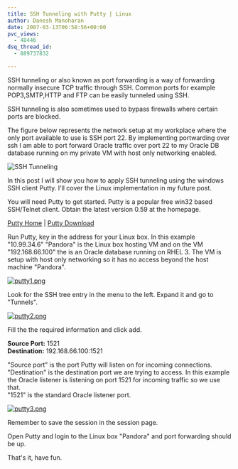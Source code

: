 ```yaml
---
title: SSH Tunneling with Putty | Linux
author: Danesh Manoharan
date: 2007-03-13T06:58:56+00:00
pvc_views:
  - 48446
dsq_thread_id:
  - 889737832

---
```

SSH tunneling or also known as port forwarding is a way of forwarding normally insecure TCP traffic through SSH. Common ports for example POP3,SMTP,HTTP and FTP can be easily tunneled using SSH.

SSH tunneling is also sometimes used to bypass firewalls where certain ports are blocked.

The figure below represents the network setup at my workplace where the only port available to use is SSH port 22. By implementing portwarding over ssh I am able to port forward Oracle traffic over port 22 to my Oracle DB database running on my private VM with host only networking enabled.

![SSH Tunneling][1] 

In this post I will show you how to apply SSH tunneling using the windows SSH client Putty. I'll cover the Linux implementation in my future post.

<!--more-->

You will need Putty to get started. Putty is a popular free win32 based SSH/Telnet client. Obtain the latest version 0.59 at the homepage.

[Putty Home][2] | [Putty Download][3]

Run Putty, key in the address for your Linux box. In this example "10.99.34.6" "Pandora" is the Linux box hosting VM and on the VM "192.168.66.100" the is an Oracle database running on RHEL 3. The VM is setup with host only networking so it has no access beyond the host machine "Pandora".

[![putty1.png][4]][5]

Look for the SSH tree entry in the menu to the left. Expand it and go to "Tunnels".

[![putty2.png][6]][7]

Fill the the required information and click add.

**Source Port:** 1521  
**Destination:** 192.168.66.100:1521

"Source port" is the port Putty will listen on for incoming connections.  
"Destination" is the destination port we are trying to access. In this example the Oracle listener is listening on port 1521 for incoming traffic so we use that.  
"1521" is the standard Oracle listener port.

[![putty3.png][8]][9]

Remember to save the session in the session page.

Open Putty and login to the Linux box "Pandora" and port forwarding should be up.

That's it, have fun.

 [1]: /wp-content/uploads/2007/03/ssh-tunnelling.jpg "SSH Tunneling"
 [2]: http://www.chiark.greenend.org.uk/~sgtatham/putty/
 [3]: http://www.chiark.greenend.org.uk/~sgtatham/putty/download.html
 [4]: /wp-content/uploads/2007/03/putty1.png
 [5]: /wp-content/uploads/2007/03/putty1.png "putty1.png"
 [6]: /wp-content/uploads/2007/03/putty2.png
 [7]: /wp-content/uploads/2007/03/putty2.png "putty2.png"
 [8]: /wp-content/uploads/2007/03/putty3.png
 [9]: /wp-content/uploads/2007/03/putty3.png "putty3.png"